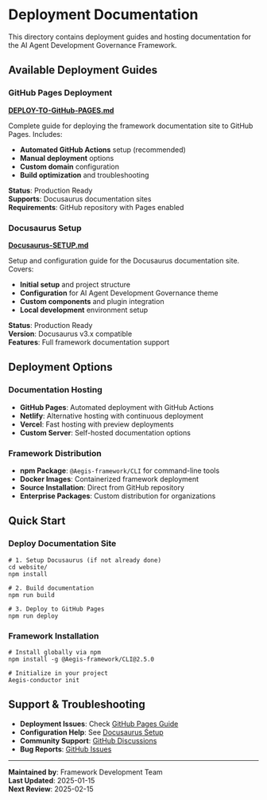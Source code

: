 <!--
# Deployment Documentation

@aegisFrameworkVersion: 2.5.0
@intent: Deployment directory index and navigation
@context: Index for all deployment and hosting documentation
@mode: strict
-->

# Deployment Documentation

This directory contains deployment guides and hosting documentation for the AI Agent Development Governance Framework.

## Available Deployment Guides

### GitHub Pages Deployment

**[DEPLOY-TO-GitHub-PAGES.md](DEPLOY-TO-GitHub-PAGES.md)**

Complete guide for deploying the framework documentation site to GitHub Pages. Includes:

- **Automated GitHub Actions** setup (recommended)
- **Manual deployment** options
- **Custom domain** configuration
- **Build optimization** and troubleshooting

**Status**: Production Ready  
**Supports**: Docusaurus documentation sites  
**Requirements**: GitHub repository with Pages enabled

### Docusaurus Setup

**[Docusaurus-SETUP.md](DOCUSAURUS-SETUP.md)**

Setup and configuration guide for the Docusaurus documentation site. Covers:

- **Initial setup** and project structure
- **Configuration** for AI Agent Development Governance theme
- **Custom components** and plugin integration
- **Local development** environment setup

**Status**: Production Ready  
**Version**: Docusaurus v3.x compatible  
**Features**: Full framework documentation support

## Deployment Options

### Documentation Hosting

- **GitHub Pages**: Automated deployment with GitHub Actions
- **Netlify**: Alternative hosting with continuous deployment
- **Vercel**: Fast hosting with preview deployments
- **Custom Server**: Self-hosted documentation options

### Framework Distribution

- **npm Package**: `@Aegis-framework/CLI` for command-line tools
- **Docker Images**: Containerized framework deployment
- **Source Installation**: Direct from GitHub repository
- **Enterprise Packages**: Custom distribution for organizations

## Quick Start

### Deploy Documentation Site

```
# 1. Setup Docusaurus (if not already done)
cd website/
npm install

# 2. Build documentation
npm run build

# 3. Deploy to GitHub Pages
npm run deploy
```

### Framework Installation

```
# Install globally via npm
npm install -g @Aegis-framework/CLI@2.5.0

# Initialize in your project
Aegis-conductor init
```

## Support & Troubleshooting

- **Deployment Issues**: Check [GitHub Pages Guide](DEPLOY-TO-GitHub-PAGES.md#troubleshooting)
- **Configuration Help**: See [Docusaurus Setup](DOCUSAURUS-SETUP.md#configuration)
- **Community Support**: [GitHub Discussions](https://github.com/your-org/aegis-framework/discussions)
- **Bug Reports**: [GitHub Issues](https://github.com/your-org/aegis-framework/issues)

---

**Maintained by**: Framework Development Team  
**Last Updated**: 2025-01-15  
**Next Review**: 2025-02-15
